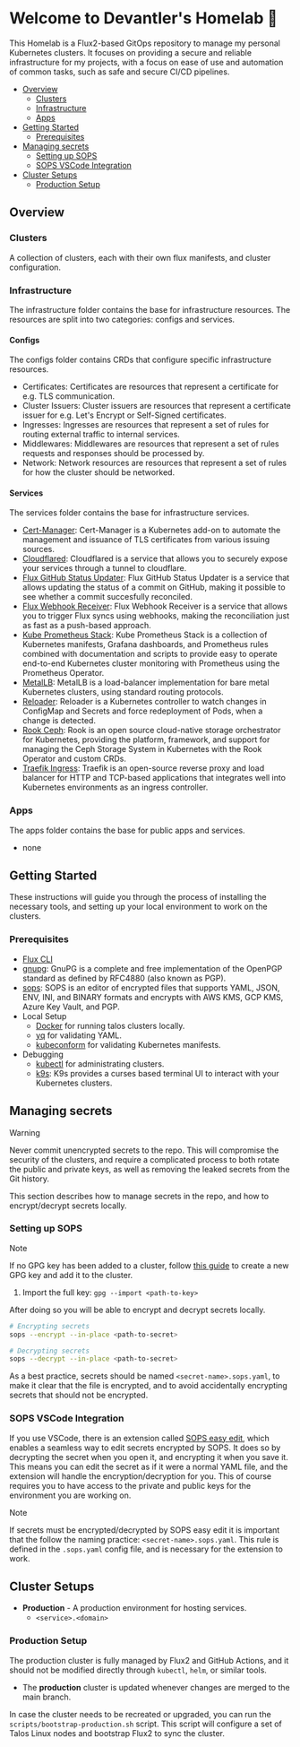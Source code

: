 # Welcome to Devantler's Homelab 🚀

This Homelab is a Flux2-based GitOps repository to manage my personal Kubernetes clusters. It focuses on providing a secure and reliable infrastructure for my projects, with a focus on ease of use and automation of common tasks, such as safe and secure CI/CD pipelines.

- [Overview](#overview)
  - [Clusters](#clusters)
  - [Infrastructure](#infrastructure)
  - [Apps](#apps)
- [Getting Started](#getting-started)
  - [Prerequisites](#prerequisites)
- [Managing secrets](#managing-secrets)
  - [Setting up SOPS](#setting-up-sops)
  - [SOPS VSCode Integration](#sops-vscode-integration)
- [Cluster Setups](#cluster-setups)
  - [Production Setup](#production-setup)

## Overview

<!-- readme-tree start -->
<!-- readme-tree end -->

### Clusters

A collection of clusters, each with their own flux manifests, and cluster configuration.

### Infrastructure

The infrastructure folder contains the base for infrastructure resources. The resources are split into two categories: configs and services.

#### Configs

The configs folder contains CRDs that configure specific infrastructure resources.

- Certificates: Certificates are resources that represent a certificate for e.g. TLS communication.
- Cluster Issuers: Cluster issuers are resources that represent a certificate issuer for e.g. Let's Encrypt or Self-Signed certificates.
- Ingresses: Ingresses are resources that represent a set of rules for routing external traffic to internal services.
- Middlewares: Middlewares are resources that represent a set of rules requests and responses should be processed by.
- Network: Network resources are resources that represent a set of rules for how the cluster should be networked.

#### Services

The services folder contains the base for infrastructure services.

- [Cert-Manager](https://cert-manager.io/docs/): Cert-Manager is a Kubernetes add-on to automate the management and issuance of TLS certificates from various issuing sources.
- [Cloudflared](https://developers.cloudflare.com/cloudflare-one/connections/connect-apps): Cloudflared is a service that allows you to securely expose your services through a tunnel to cloudflare.
- [Flux GitHub Status Updater](https://fluxcd.io/flux/components/notification/providers/#git-commit-status-updates): Flux GitHub Status Updater is a service that allows updating the status of a commit on GitHub, making it possible to see whether a commit succesfully reconciled.
- [Flux Webhook Receiver](https://fluxcd.io/flux/guides/webhook-receivers/): Flux Webhook Receiver is a service that allows you to trigger Flux syncs using webhooks, making the reconciliation just as fast as a push-based approach.
- [Kube Prometheus Stack](https://github.com/prometheus-community/helm-charts/tree/main/charts/kube-prometheus-stack): Kube Prometheus Stack is a collection of Kubernetes manifests, Grafana dashboards, and Prometheus rules combined with documentation and scripts to provide easy to operate end-to-end Kubernetes cluster monitoring with Prometheus using the Prometheus Operator.
- [MetalLB](https://metallb.universe.tf/): MetalLB is a load-balancer implementation for bare metal Kubernetes clusters, using standard routing protocols.
- [Reloader](https://github.com/stakater/Reloader): Reloader is a Kubernetes controller to watch changes in ConfigMap and Secrets and force redeployment of Pods, when a change is detected.
- [Rook Ceph](https://rook.io/): Rook is an open source cloud-native storage orchestrator for Kubernetes, providing the platform, framework, and support for managing the Ceph Storage System in Kubernetes with the Rook Operator and custom CRDs.
- [Traefik Ingress](https://doc.traefik.io/traefik/): Traefik is an open-source reverse proxy and load balancer for HTTP and TCP-based applications that integrates well into Kubernetes environments as an ingress controller.

### Apps

The apps folder contains the base for public apps and services.

- none

## Getting Started

These instructions will guide you through the process of installing the necessary tools, and setting up your local environment to work on the clusters.

### Prerequisites

- [Flux CLI](https://fluxcd.io/docs/installation/#install-the-flux-cli)
- [gnupg](https://gnupg.org/download/index.html): GnuPG is a complete and free implementation of the OpenPGP standard as defined by RFC4880 (also known as PGP).
- [sops](https://github.com/getsops/sops): SOPS is an editor of encrypted files that supports YAML, JSON, ENV, INI, and BINARY formats and encrypts with AWS KMS, GCP KMS, Azure Key Vault, and PGP.
- Local Setup
  - [Docker](https://docs.docker.com/get-docker/) for running talos clusters locally.
  - [yq](https://github.com/mikefarah/yq) for validating YAML.
  - [kubeconform](https://github.com/yannh/kubeconform) for validating Kubernetes manifests.
- Debugging
  - [kubectl](https://kubernetes.io/docs/tasks/tools/install-kubectl/) for administrating clusters.
  - [k9s](https://k9scli.io): K9s provides a curses based terminal UI to interact with your Kubernetes clusters.

## Managing secrets

> [!WARNING]
> Never commit unencrypted secrets to the repo. This will compromise the security of the clusters, and require a complicated process to both rotate the public and private keys, as well as removing the leaked secrets from the Git history.

This section describes how to manage secrets in the repo, and how to encrypt/decrypt secrets locally.

### Setting up SOPS

> [!NOTE]
> If no GPG key has been added to a cluster, follow [this guide](https://fluxcd.io/flux/guides/mozilla-sops/) to create a new GPG key and add it to the cluster.

1. Import the full key: `gpg --import <path-to-key>`

After doing so you will be able to encrypt and decrypt secrets locally.

```bash
# Encrypting secrets
sops --encrypt --in-place <path-to-secret>

# Decrypting secrets
sops --decrypt --in-place <path-to-secret>
```

As a best practice, secrets should be named `<secret-name>.sops.yaml`, to make it clear that the file is encrypted, and to avoid accidentally encrypting secrets that should not be encrypted.

### SOPS VSCode Integration

If you use VSCode, there is an extension called [SOPS easy edit]([ShipitSmarter.sops-edit](https://marketplace.visualstudio.com/items?itemName=ShipitSmarter.sops-edit)), which enables a seamless way to edit secrets encrypted by SOPS. It does so by decrypting the secret when you open it, and encrypting it when you save it. This means you can edit the secret as if it were a normal YAML file, and the extension will handle the encryption/decryption for you. This of course requires you to have access to the private and public keys for the environment you are working on.

> [!NOTE]
> If secrets must be encrypted/decrypted by SOPS easy edit it is important that the follow the naming practice: `<secret-name>.sops.yaml`. This rule is defined in the `.sops.yaml` config file, and is necessary for the extension to work.

## Cluster Setups

- **Production** - A production environment for hosting services.
  - `<service>.<domain>`

### Production Setup

The production cluster is fully managed by Flux2 and GitHub Actions, and it should not be modified directly through `kubectl`, `helm`, or similar tools.

- The **production** cluster is updated whenever changes are merged to the main branch.

In case the cluster needs to be recreated or upgraded, you can run the `scripts/bootstrap-production.sh` script. This script will configure a set of Talos Linux nodes and bootstrap Flux2 to sync the cluster.
